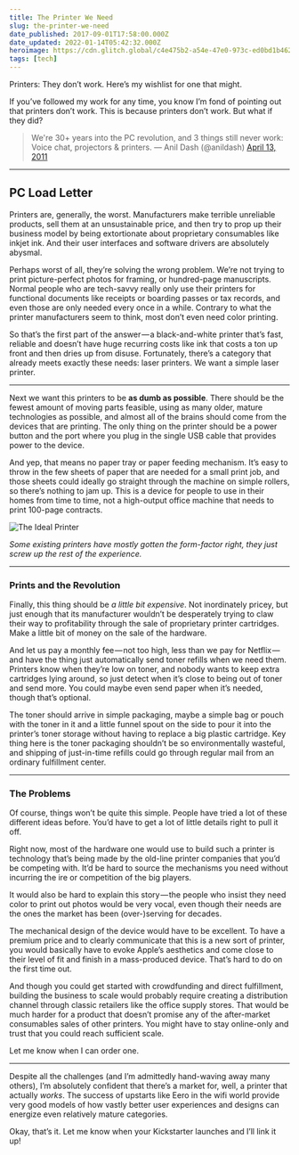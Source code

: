 ```yaml
---
title: The Printer We Need
slug: the-printer-we-need
date_published: 2017-09-01T17:58:00.000Z
date_updated: 2022-01-14T05:42:32.000Z
heroimage: https://cdn.glitch.global/c4e475b2-a54e-47e0-973c-ed0bd1b46262/office-space-printer.jpeg?v=1669784248477
tags: [tech]
---
```


Printers: They don’t work. Here’s my wishlist for one that might.

If you’ve followed my work for any time, you know I’m fond of pointing out that printers don’t work. This is because printers don’t work. But what if they did?

> We&#39;re 30+ years into the PC revolution, and 3 things still never work: Voice chat, projectors & printers.
> &mdash; Anil Dash (@anildash) [April 13, 2011](https://twitter.com/anildash/status/58198673808572417?ref_src=twsrc%5Etfw)

---

## PC Load Letter

Printers are, generally, the worst. Manufacturers make terrible unreliable products, sell them at an unsustainable price, and then try to prop up their business model by being extortionate about proprietary consumables like inkjet ink. And their user interfaces and software drivers are absolutely abysmal.

Perhaps worst of all, they’re solving the wrong problem. We’re not trying to print picture-perfect photos for framing, or hundred-page manuscripts. Normal people who are tech-savvy really only use their printers for functional documents like receipts or boarding passes or tax records, and even those are only needed every once in a while. Contrary to what the printer manufacturers seem to think, most don’t even need color printing.

So that’s the first part of the answer — a black-and-white printer that’s fast, reliable and doesn’t have huge recurring costs like ink that costs a ton up front and then dries up from disuse. Fortunately, there’s a category that already meets exactly these needs: laser printers. We want a simple laser printer.

---

Next we want this printers to be **as dumb as possible**. There should be the fewest amount of moving parts feasible, using as many older, mature technologies as possible, and almost all of the brains should come from the devices that are printing. The only thing on the printer should be a power button and the port where you plug in the single USB cable that provides power to the device.

And yep, that means no paper tray or paper feeding mechanism. It’s easy to throw in the few sheets of paper that are needed for a small print job, and those sheets could ideally go straight through the machine on simple rollers, so there’s nothing to jam up. This is a device for people to use in their homes from time to time, not a high-output office machine that needs to print 100-page contracts.

![The Ideal Printer](https://cdn.glitch.com/f0e649a1-3610-45f3-885a-217df0379e77%2Fideal-printer.jpeg?1523973397262)

*Some existing printers have mostly gotten the form-factor right, they just screw up the rest of the experience.*

---

### Prints and the Revolution

Finally, this thing should be *a little bit expensive*. Not inordinately pricey, but just enough that its manufacturer wouldn’t be desperately trying to claw their way to profitability through the sale of proprietary printer cartridges. Make a little bit of money on the sale of the hardware.

And let us pay a monthly fee — not too high, less than we pay for Netflix — and have the thing just automatically send toner refills when we need them. Printers know when they’re low on toner, and nobody wants to keep extra cartridges lying around, so just detect when it’s close to being out of toner and send more. You could maybe even send paper when it’s needed, though that’s optional.

The toner should arrive in simple packaging, maybe a simple bag or pouch with the toner in it and a little funnel spout on the side to pour it into the printer’s toner storage without having to replace a big plastic cartridge. Key thing here is the toner packaging shouldn’t be so environmentally wasteful, and shipping of just-in-time refills could go through regular mail from an ordinary fulfillment center.

---

### The Problems

Of course, things won’t be quite this simple. People have tried a lot of these different ideas before. You’d have to get a lot of little details right to pull it off.

Right now, most of the hardware one would use to build such a printer is technology that’s being made by the old-line printer companies that you’d be competing with. It’d be hard to source the mechanisms you need without incurring the ire or competition of the big players.

It would also be hard to explain this story — the people who insist they need color to print out photos would be very vocal, even though their needs are the ones the market has been (over-)serving for decades.

The mechanical design of the device would have to be excellent. To have a premium price and to clearly communicate that this is a new sort of printer, you would basically have to evoke Apple’s aesthetics and come close to their level of fit and finish in a mass-produced device. That’s hard to do on the first time out.

And though you could get started with crowdfunding and direct fulfillment, building the business to scale would probably require creating a distribution channel through classic retailers like the office supply stores. That would be much harder for a product that doesn’t promise any of the after-market consumables sales of other printers. You might have to stay online-only and trust that you could reach sufficient scale.

Let me know when I can order one.

---

Despite all the challenges (and I’m admittedly hand-waving away many others), I’m absolutely confident that there’s a market for, well, a printer that actually *works*. The success of upstarts like Eero in the wifi world provide very good models of how vastly better user experiences and designs can energize even relatively mature categories.

Okay, that’s it. Let me know when your Kickstarter launches and I’ll link it up!
